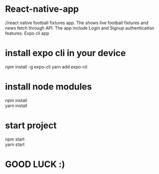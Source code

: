 # React-native-app
//react native football fixtures app. The shows live football fixtures  and news fetch through API. The app include Login and Signup authentication features. Expo cli app

# install expo cli in your device 

npm install -g expo-cli
yarn add expo-cli

# install node modules 
npm install  
yarn install

# start project 
npm start  
yarn start 

# GOOD LUCK :)

